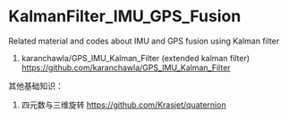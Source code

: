 # KalmanFilter_IMU_GPS_Fusion
Related material and codes about IMU and GPS fusion using Kalman filter

1. karanchawla/GPS_IMU_Kalman_Filter (extended kalman filter)
https://github.com/karanchawla/GPS_IMU_Kalman_Filter





其他基础知识：
1. 四元数与三维旋转
https://github.com/Krasjet/quaternion
